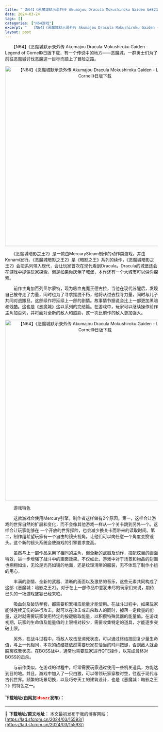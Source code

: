 ```yaml
---
title: "【N64】《恶魔城默示录外传 Akumajou Dracula Mokushiroku Gaiden &#8211; Legend of Cornell》日版下载"
date: 2024-03-24
tags: []
categories: ["N64游戏"]
excerpt: "　　【N64】《恶魔城默示录外传 Akumajou Dracula Mokushiroku Gaiden - Legend of Cornell》日版下载，有一个传说中的地方&mdash;&mdash;恶魔城，一群勇士们为了前往恶魔城讨伐恶魔这一目标而踏上了冒险之路。 　　《恶魔城暗影之王2》是一款&hellip;"
layout: post
---
```


 <p>　　【N64】《恶魔城默示录外传 Akumajou Dracula Mokushiroku Gaiden - Legend of Cornell》日版下载，有一个传说中的地方&mdash;&mdash;恶魔城，一群勇士们为了前往恶魔城讨伐恶魔这一目标而踏上了冒险之路。</p> <p align="center"><img align="" border="0" src="https://lad.sfcrom.cn/wp-content/uploads/2024/03/20240324_660037968270f.png" width="592" alt="【N64】《恶魔城默示录外传 Akumajou Dracula Mokushiroku Gaiden - Legend of Cornell》日版下载" /></p> <p>　　《恶魔城暗影之王2》是一款由MercurySteam制作的动作类游戏，并由Konami发行。《恶魔城暗影之王2》是《暗影之王》系列的续作，《恶魔城暗影之王2》会把系列带入现代，会让玩家首次在现代看到Dracula。Dracula的城堡还会在游戏中提供玩家探索。但是如果你厌倦了城堡，本作还有一个大城市可以供你探索。</p> <p>　　前作主角加百列贝尔蒙特，现为吸血鬼魔王德古拉，当他在现代苏醒后，发现自己被夺走了力量，同时也为了寻求摆脱不朽，他将从过去找寻力量，同时与儿子共同对战撒旦。这部续作将延续上一部的剧情。故事情节据说会比上一部更加黑暗和残酷。这也是《恶魔城》这以系列的完结篇。在游戏中，玩家可以继续操作前作主角加百列，并将面对全新的敌人和威胁，这一次比前作的敌人更加强大。</p> <p align="center"><img align="" border="0" src="https://lad.sfcrom.cn/wp-content/uploads/2024/03/20240324_660037973bf9a.png" width="593" alt="【N64】《恶魔城默示录外传 Akumajou Dracula Mokushiroku Gaiden - Legend of Cornell》日版下载" /></p> <p>　　游戏特色</p> <p>　　这款游戏会使用Mercury引擎。制作者这样做有2个原因。第一，这样会让游戏的世界自然的扩展和变化，而不会像其他游戏一样从一个关卡跳到另外一个。这样会让玩家能够在 一个开放的世界探险，也会减少换关卡而带来的读取时间。第二，制作组希望玩家有一个自由的镜头视角，让他们可以向任意一个角度变换镜头。这个新的镜头系统会使游戏的引擎要求变高。</p> <p>　　虽然与上一部作品采用了相同的主角，但全新的武器及动作，搭配炫目的画面特效，进一步增强了战斗中的画面效果。不仅如此，游戏中对于场景和物品的刻画也栩栩如生，无论是光亮如镜的地面，还是纹理清晰的服装，无不体现了制作小组的用心。</p> <p>　　丰满的剧情、全新的武器、清晰的画面以及激昂的音乐，这些元素共同构成了这部《恶魔城：暗影之王2》。对于在上一部作品中意犹未尽的玩家们来说，期待已久的一场游戏盛宴已经来临。</p> <p>　　吸血剑及破防拳套，都需要积累相应能量才能使用。在战斗过程中，如果玩家能够连续无伤的进行攻击，就可以在攻击或击杀敌人的同时，掉落一定数量的能量，这时就需要玩家使用特定的按键吸取能量，以积攒特殊武器的能量值。在游戏初期，玩家的生命值及能量值的上限相对较少，需要收集特定的道具，才能逐步突破上限。</p> <p>　　另外，在战斗过程中，将敌人攻击至濒死状态，可以通过终结技回复少量生命值，与上一代相同，本次的终结技依然需要玩家在恰当的时间按键，否则敌人就会脱离眩晕状态。在BOSS战中，通常也需要玩家进行QTE操作，以完成最终对BOSS的击杀。</p> <p>　　与前作类似，在游戏的过程中，经常需要玩家通过使用一些机关道具，方能达到目的地。并且，游戏中加入了一只白狼，可以带领玩家穿梭时空，往返于现代与古代世界。频繁的场景切换，以及巧夺天工的建筑设计，也是《恶魔城：暗影之王2》的特色之一。</p> <p><h4>下载地址(由网友<font color="red">ldsszz</font>发布)：</h4></p> 

---
📖 **下载地址/原文地址：** 本文最初发布于我的博客网站：[https://lad.sfcrom.cn/2024/03/15593/](https://lad.sfcrom.cn/2024/03/15593/)
